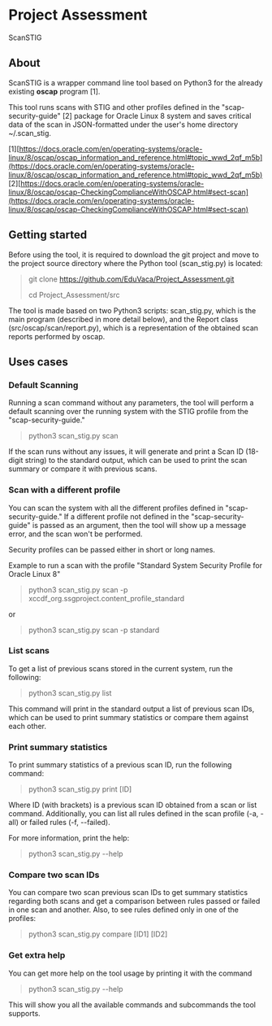 # Project Assessment
ScanSTIG
## About
ScanSTIG is a wrapper command line tool based on Python3 for the already existing **oscap** program [1].

This tool runs scans with STIG and other profiles defined in the "scap-security-guide" [2] package for Oracle Linux 8 system and saves critical data of the scan in JSON-formatted under the user's home directory ~/.scan_stig.

[1][https://docs.oracle.com/en/operating-systems/oracle-linux/8/oscap/oscap_information_and_reference.html#topic_wwd_2qf_m5b](https://docs.oracle.com/en/operating-systems/oracle-linux/8/oscap/oscap_information_and_reference.html#topic_wwd_2qf_m5b)
[2][https://docs.oracle.com/en/operating-systems/oracle-linux/8/oscap/oscap-CheckingComplianceWithOSCAP.html#sect-scan](https://docs.oracle.com/en/operating-systems/oracle-linux/8/oscap/oscap-CheckingComplianceWithOSCAP.html#sect-scan)

## Getting started
Before using the tool, it is required to download the git project and move to the project source directory where the Python tool (scan_stig.py) is located:

> git clone https://github.com/EduVaca/Project_Assessment.git
> 
> cd Project_Assessment/src

The tool is made based on two Python3 scripts: scan_stig.py, which is the main program (described in more detail below), and the Report class (src/oscap/scan/report.py), which is a representation of the obtained scan reports performed by oscap.

## Uses cases
### Default Scanning
Running a scan command without any parameters, the tool will perform a default scanning over the running system with the STIG profile from the "scap-security-guide."

> python3 scan_stig.py scan

If the scan runs without any issues, it will generate and print a Scan ID (18-digit string) to the standard output, which can be used to print the scan summary or compare it with previous scans.

### Scan with a different profile
You can scan the system with all the different profiles defined in "scap-security-guide." If a different profile not defined in the "scap-security-guide" is passed as an argument, then the tool will show up a message error, and the scan won't be performed.

Security profiles can be passed either in short or long names.

Example to run a scan with the profile "Standard System Security Profile for Oracle Linux 8"

> python3 scan_stig.py scan -p xccdf_org.ssgproject.content_profile_standard

or

> python3 scan_stig.py scan -p standard

### List scans
To get a list of previous scans stored in the current system, run the following:

> python3 scan_stig.py list

This command will print in the standard output a list of previous scan IDs, which can be used to print summary statistics or compare them against each other.

### Print summary statistics
To print summary statistics of a previous scan ID, run the following command:

> python3 scan_stig.py print [ID]

Where ID (with brackets) is a previous scan ID obtained from a scan or list command.
Additionally, you can list all rules defined in the scan profile (-a, -all) or failed rules (-f, --failed).

For more information, print the help:

> python3 scan_stig.py --help

### Compare two scan IDs
You can compare two scan previous scan IDs to get summary statistics regarding both scans and get a comparison between rules passed or failed in one scan and another. Also, to see rules defined only in one of the profiles:

> python3 scan_stig.py compare [ID1] [ID2]

### Get extra help
You can get more help on the tool usage by printing it with the command

> python3 scan_stig.py --help

This will show you all the available commands and subcommands the tool supports.
